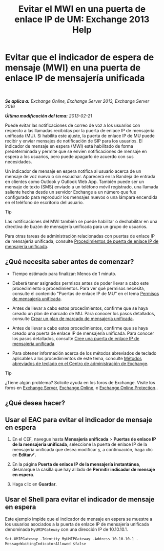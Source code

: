 ﻿---
title: 'Evitar el MWI en una puerta de enlace IP de UM: Exchange 2013 Help'
TOCTitle: Evitar que el indicador de espera de mensaje (MWI) en una puerta de enlace IP de mensajería unificada
ms:assetid: 7af6d094-199f-4134-a25d-9fc7e9c05fe1
ms:mtpsurl: https://technet.microsoft.com/es-es/library/JJ673536(v=EXCHG.150)
ms:contentKeyID: 49895732
ms.date: 05/22/2018
mtps_version: v=EXCHG.150
ms.translationtype: MT
---

# Evitar que el indicador de espera de mensaje (MWI) en una puerta de enlace IP de mensajería unificada

 

_**Se aplica a:** Exchange Online, Exchange Server 2013, Exchange Server 2016_

_**Última modificación del tema:** 2013-02-21_

Puede evitar las notificaciones de correo de voz a los usuarios con respecto a las llamadas recibidas por la puerta de enlace IP de mensajería unificada (MU). Si habilita este ajuste, la puerta de enlace IP de MU puede recibir y enviar mensajes de notificación de SIP para los usuarios. El indicador de mensaje en espera (MWI) está habilitado de forma predeterminada y permite que se envíen notificaciones de mensaje en espera a los usuarios, pero puede apagarlo de acuerdo con sus necesidades.

Un indicador de mensaje en espera notifica al usuario acerca de un mensaje de voz nuevo o sin escuchar. Aparecerá en la Bandeja de entrada en clientes como Outlook y Outlook Web App. También puede ser un mensaje de texto (SMS) enviado a un teléfono móvil registrado, una llamada saliente hecha desde un servidor Exchange a un número que fue configurado para reproducir los mensajes nuevos o una lámpara encendida en el teléfono de escritorio del usuario.


> [!TIP]
> Las notificaciones del MWI también se puede habilitar o deshabilitar en una directiva de buzón de mensajería unificada para un grupo de usuarios.



Para otras tareas de administración relacionadas con puertas de enlace IP de mensajería unificada, consulte [Procedimientos de puerta de enlace IP de mensajería unificada](um-ip-gateway-procedures-exchange-2013-help.md).

## ¿Qué necesita saber antes de comenzar?

  - Tiempo estimado para finalizar: Menos de 1 minuto.

  - Deberá tener asignados permisos antes de poder llevar a cabo este procedimiento o procedimientos. Para ver qué permisos necesita, consulte el contenido "Puertas de enlace IP de MU" en el tema [Permisos de mensajería unificada](unified-messaging-permissions-exchange-2013-help.md).

  - Antes de llevar a cabo estos procedimientos, confirme que se haya creado un plan de marcado de MU. Para conocer los pasos detallados, consulte [Crear un plan de marcado de mensajería unificada](create-a-um-dial-plan-exchange-2013-help.md).

  - Antes de llevar a cabo estos procedimientos, confirme que se haya creado una puerta de enlace IP de mensajería unificada. Para conocer los pasos detallados, consulte [Cree una puerta de enlace IP de mensajería unificada](create-a-um-ip-gateway-exchange-2013-help.md).

  - Para obtener información acerca de los métodos abreviados de teclado aplicables a los procedimientos de este tema, consulte [Métodos abreviados de teclado en el Centro de administración de Exchange](keyboard-shortcuts-in-the-exchange-admin-center-exchange-online-protection-help.md).


> [!TIP]
> ¿Tiene algún problema? Solicite ayuda en los foros de Exchange. Visite los foros en <A href="https://go.microsoft.com/fwlink/p/?linkid=60612">Exchange Server</A>, <A href="https://go.microsoft.com/fwlink/p/?linkid=267542">Exchange Online</A>, o <A href="https://go.microsoft.com/fwlink/p/?linkid=285351">Exchange Online Protection</A>..



## ¿Qué desea hacer?

## Usar el EAC para evitar el indicador de mensaje en espera

1.  En el CEF, navegue hasta **Mensajería unificada** \> **Puertas de enlace IP de la mensajería unificada**, seleccione la puerta de enlace IP de la mensajería unificada que desea modificar y, a continuación, haga clic en **Editar**![Icono Editar](images/Bb124582.6f53ccb2-1f13-4c02-bea0-30690e6ea71d(EXCHG.150).gif "Icono Editar").

2.  En la página **Puerta de enlace IP de la mensajería instantánea**, desmarque la casilla que hay al lado de **Permitir indicador de mensaje en espera**.

3.  Haga clic en **Guardar**.

## Usar el Shell para evitar el indicador de mensaje en espera

Este ejemplo impide que el indicador de mensaje en espera se muestre a los usuarios asociados a la puerta de enlace IP de mensajería unificada denominada `MyUMIPGateway` con una dirección IP de 10.10.10.1.

    Set-UMIPGateway -Identity MyUMIPGateway -Address 10.10.10.1 -MessageWaitingIndicatorAllowed $false

